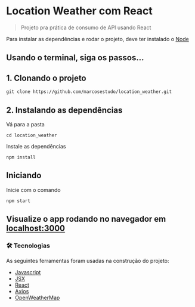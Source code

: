 # Location Weather com React

> Projeto pra prática de consumo de API usando React

Para instalar as dependências e rodar o projeto, deve ter instalado o [Node](https://nodejs.org/en/)

## Usando o terminal, siga os passos...
## 1. Clonando o projeto 

```
git clone https://github.com/marcosestudo/location_weather.git
```

## 2. Instalando as dependências

Vá para a pasta

```
cd location_weather
```

Instale as dependências

```
npm install
```

## Iniciando

Inicie com o comando

```
npm start
```

## Visualize o app rodando no navegador em [localhost:3000](http://localhost:3000/)

### 🛠 Tecnologias

As seguintes ferramentas foram usadas na construção do projeto:

- [Javascript](https://developer.mozilla.org/pt-BR/docs/Web/JavaScript)
- [JSX](https://pt-br.reactjs.org/docs/introducing-jsx.html)
- [React](https://pt-br.reactjs.org/)
- [Axios](https://axios-http.com/ptbr/)
- [OpenWeatherMap](https://openweathermap.org)